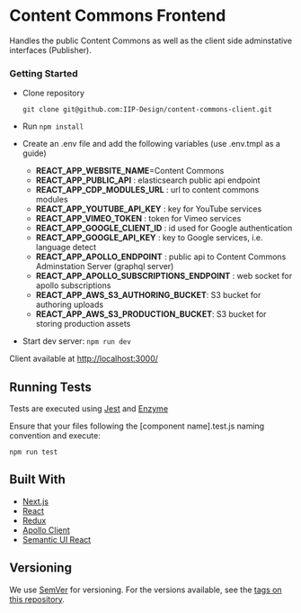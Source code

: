 # Content Commons Frontend

Handles the public Content Commons as well as the client side adminstative interfaces (Publisher).

### Getting Started

- Clone repository

  ```
  git clone git@github.com:IIP-Design/content-commons-client.git
  ```

- Run `npm install`
- Create an .env file and add the following variables (use .env.tmpl as a guide)

  - **REACT_APP_WEBSITE_NAME**=Content Commons
  - **REACT_APP_PUBLIC_API** : elasticsearch public api endpoint
  - **REACT_APP_CDP_MODULES_URL** : url to content commons modules
  - **REACT_APP_YOUTUBE_API_KEY** : key for YouTube services
  - **REACT_APP_VIMEO_TOKEN** : token for Vimeo services
  - **REACT_APP_GOOGLE_CLIENT_ID** : id used for Google authentication
  - **REACT_APP_GOOGLE_API_KEY** : key to Google services, i.e. language detect
  - **REACT_APP_APOLLO_ENDPOINT** : public api to Content Commons Adminstation Server (graphql server)
  - **REACT_APP_APOLLO_SUBSCRIPTIONS_ENDPOINT** : web socket for apollo subscriptions
  - **REACT_APP_AWS_S3_AUTHORING_BUCKET**: S3 bucket for authoring uploads
  - **REACT_APP_AWS_S3_PRODUCTION_BUCKET**: S3 bucket for storing production assets

- Start dev server: `npm run dev`

Client available at [http://localhost:3000/](http://localhost:3000/)

## Running Tests

Tests are executed using [Jest](https://jestjs.io/en/) and [Enzyme](https://airbnb.io/enzyme/)

Ensure that your files following the [component name].test.js naming convention and execute:

```
npm run test
```

## Built With

- [Next.js](https://nextjs.org/)
- [React](https://reactjs.org/)
- [Redux](https://redux.js.org/)
- [Apollo Client](https://www.apollographql.com/docs/react/)
- [Semantic UI React](https://react.semantic-ui.com/)

## Versioning

We use [SemVer](http://semver.org/) for versioning. For the versions available, see the [tags on this repository](https://github.com/IIP-Design/content-commons-client/tags).
